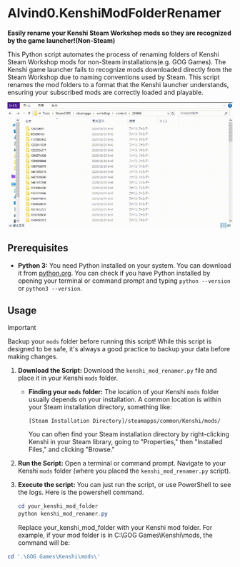 # Alvind0.KenshiModFolderRenamer

**Easily rename your Kenshi Steam Workshop mods so they are recognized by the game launcher!(Non-Steam)**

This Python script automates the process of renaming folders of Kenshi Steam Workshop mods for non-Steam installations(e.g. GOG Games). The Kenshi game launcher fails to recognize mods downloaded directly from the Steam Workshop due to naming conventions used by Steam. This script renames the mod folders to a format that the Kenshi launcher understands, ensuring your subscribed mods are correctly loaded and playable.

![example](./media/example.gif)

## Prerequisites

- **Python 3:** You need Python installed on your system. You can download it from [python.org](https://www.python.org/). You can check if you have Python installed by opening your terminal or command prompt and typing `python --version` or `python3 --version`.

## Usage

> [!Important]
> Backup your `mods` folder before running this script!
> While this script is designed to be safe, it's always a good practice to backup your data before making changes.

1. **Download the Script:** Download the `kenshi_mod_renamer.py` file and place it in your Kenshi `mods` folder.

   - **Finding your `mods` folder:** The location of your Kenshi `mods` folder usually depends on your installation. A common location is within your Steam installation directory, something like:
     ```
     [Steam Installation Directory]/steamapps/common/Kenshi/mods/
     ```
     You can often find your Steam installation directory by right-clicking Kenshi in your Steam library, going to "Properties," then "Installed Files," and clicking "Browse."

2. **Run the Script:** Open a terminal or command prompt. Navigate to your Kenshi `mods` folder (where you placed the `kenshi_mod_renamer.py` script).

3. **Execute the script:** You can just run the script, or use PowerShell to see the logs.
   Here is the powershell command.
   ```powershell
   cd your_kenshi_mod_folder
   python kenshi_mod_renamer.py
   ```
   Replace your_kenshi_mod_folder with your Kenshi mod folder.
   For example, if your mod folder is in C:\GOG Games\Kenshi\mods, the command will be:

```powershell
cd '.\GOG Games\Kenshi\mods\'
```
